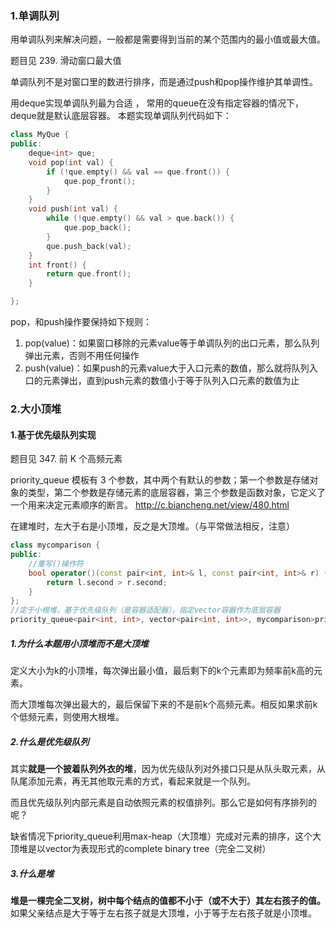 ### 1.单调队列

 用单调队列来解决问题，一般都是需要得到当前的某个范围内的最小值或最大值。 

题目见 239. 滑动窗口最大值 

单调队列不是对窗口里的数进行排序，而是通过push和pop操作维护其单调性。

 用deque实现单调队列最为合适 ， 常用的queue在没有指定容器的情况下，deque就是默认底层容器。 本题实现单调队列代码如下：

```c++
class MyQue {
public:
    deque<int> que;
    void pop(int val) {
        if (!que.empty() && val == que.front()) {
            que.pop_front();
        }
    }
    void push(int val) {
        while (!que.empty() && val > que.back()) {
            que.pop_back();
        }
        que.push_back(val);
    }
    int front() {
        return que.front();
    }

};
```

pop，和push操作要保持如下规则：

1. pop(value)：如果窗口移除的元素value等于单调队列的出口元素，那么队列弹出元素，否则不用任何操作
2. push(value)：如果push的元素value大于入口元素的数值，那么就将队列入口的元素弹出，直到push元素的数值小于等于队列入口元素的数值为止

### 2.大小顶堆

#### 1.基于优先级队列实现

题目见 347. 前 K 个高频元素 

priority_queue 模板有 3 个参数，其中两个有默认的参数；第一个参数是存储对象的类型，第二个参数是存储元素的底层容器，第三个参数是函数对象，它定义了一个用来决定元素顺序的断言。 http://c.biancheng.net/view/480.html

在建堆时，左大于右是小顶堆，反之是大顶堆。（与平常做法相反，注意）

```c++
class mycomparison {
public:
    //重写()操作符
    bool operator()(const pair<int, int>& l, const pair<int, int>& r) {
        return l.second > r.second;
    }
};
//定于小根堆，基于优先级队列（是容器适配器），指定vector容器作为底层容器
priority_queue<pair<int, int>, vector<pair<int, int>>, mycomparison>pri_que;
```

##### 1.为什么本题用小顶堆而不是大顶堆

定义大小为k的小顶堆，每次弹出最小值，最后剩下的k个元素即为频率前k高的元素。

而大顶堆每次弹出最大的，最后保留下来的不是前k个高频元素。相反如果求前k个低频元素，则使用大根堆。

##### 2.什么是优先级队列

其实**就是一个披着队列外衣的堆**，因为优先级队列对外接口只是从队头取元素，从队尾添加元素，再无其他取元素的方式，看起来就是一个队列。

而且优先级队列内部元素是自动依照元素的权值排列。那么它是如何有序排列的呢？

缺省情况下priority_queue利用max-heap（大顶堆）完成对元素的排序，这个大顶堆是以vector为表现形式的complete binary tree（完全二叉树）

##### 3.什么是堆

**堆是一棵完全二叉树，树中每个结点的值都不小于（或不大于）其左右孩子的值。** 如果父亲结点是大于等于左右孩子就是大顶堆，小于等于左右孩子就是小顶堆。







































